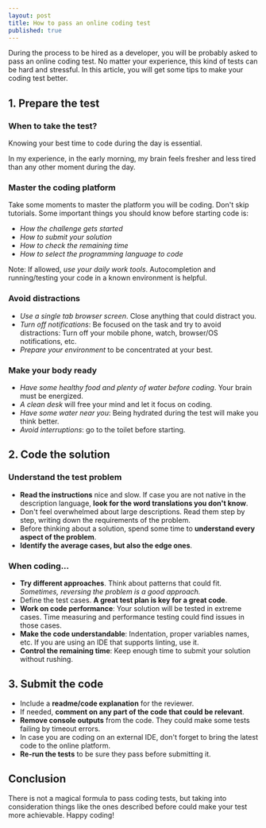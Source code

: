```yaml
---
layout: post
title: How to pass an online coding test
published: true
---
```


During the process to be hired as a developer, you will be probably asked to pass an online coding test. No matter your experience, this kind of tests can be hard and stressful. 
In this article, you will get some tips to make your coding test better.



## 1. Prepare the test

### When to take the test?
Knowing your best time to code during the day is essential.

In my experience, in the early morning, my brain feels fresher and less tired than any other moment during the day.



### Master the coding platform

Take some moments to master the platform you will be coding. Don't skip tutorials.
Some important things you should know before starting code is:
- *How the challenge gets started*
- *How to submit your solution*
- *How to check the remaining time*
- *How to select the programming language to code*

Note: If allowed, *use your daily work tools*. Autocompletion and running/testing your code in a known environment is helpful.



### Avoid distractions
- *Use a single tab browser screen*. Close anything that could distract you.
- *Turn off notifications*: Be focused on the task and try to avoid distractions: Turn off your mobile phone, watch, browser/OS notifications, etc.
- *Prepare your environment* to be concentrated at your best.



### Make your body ready
- *Have some healthy food and plenty of water before coding*. Your brain must be energized.
- *A clean desk* will free your mind and let it focus on coding.
- *Have some water near you*: Being hydrated during the test will make you think better.
- *Avoid interruptions*: go to the toilet before starting.


## 2. Code the solution

### Understand the test problem

- **Read the instructions** nice and slow. If case you are not native in the description language, **look for the word translations you don't know**.
- Don't feel overwhelmed about large descriptions. Read them step by step, writing down the requirements of the problem.
- Before thinking about a solution, spend some time to **understand every aspect of the problem**.
- **Identify the average cases, but also the edge ones**.



### When coding...

- **Try different approaches**. Think about patterns that could fit. *Sometimes, reversing the problem is a good approach.*
- Define the test cases. **A great test plan is key for a great code**.
- **Work on code performance**: Your solution will be tested in extreme cases. Time measuring and performance testing could find issues in those cases.
- **Make the code understandable**: Indentation, proper variables names, etc. If you are using an IDE that supports linting, use it.
- **Control the remaining time**: Keep enough time to submit your solution without rushing.




## 3. Submit the code

- Include a **readme/code explanation** for the reviewer.
- If needed, **comment on any part of the code that could be relevant**.
- **Remove console outputs** from the code. They could make some tests failing by timeout errors.
- In case you are coding on an external IDE, don't forget to bring the latest code to the online platform.
- **Re-run the tests** to be sure they pass before submitting it.




## Conclusion

There is not a magical formula to pass coding tests, but taking into consideration things like the ones described before could make your test more achievable.
Happy coding!
